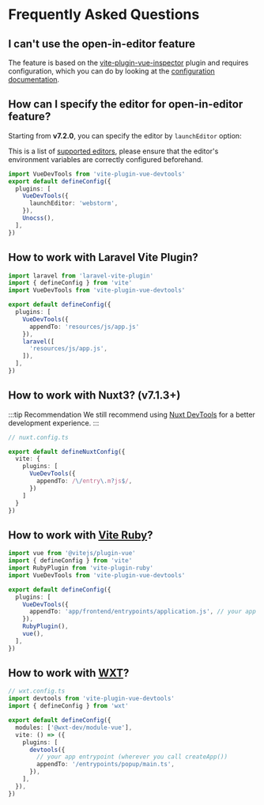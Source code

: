# Frequently Asked Questions

## I can't use the open-in-editor feature

The feature is based on the [vite-plugin-vue-inspector](https://github.com/webfansplz/vite-plugin-vue-inspector) plugin and requires configuration, which you can do by looking at the [configuration documentation](https://github.com/webfansplz/vite-plugin-vue-inspector?tab=readme-ov-file#--configuration-ide--editor).

## How can I specify the editor for open-in-editor feature?

Starting from **v7.2.0**, you can specify the editor by `launchEditor` option:

This is a list of [supported editors](https://github.com/yyx990803/launch-editor?tab=readme-ov-file#supported-editors), please ensure that the editor's environment variables are correctly configured beforehand.

```ts
import VueDevTools from 'vite-plugin-vue-devtools'
export default defineConfig({
  plugins: [
    VueDevTools({
      launchEditor: 'webstorm',
    }),
    Unocss(),
  ],
})
```

## How to work with Laravel Vite Plugin?

```ts
import laravel from 'laravel-vite-plugin'
import { defineConfig } from 'vite'
import VueDevTools from 'vite-plugin-vue-devtools'

export default defineConfig({
  plugins: [
    VueDevTools({
      appendTo: 'resources/js/app.js'
    }),
    laravel([
      'resources/js/app.js',
    ]),
  ],
})
```

## How to work with Nuxt3? (v7.1.3+)

:::tip Recommendation
We still recommend using [Nuxt DevTools](https://github.com/nuxt/devtools) for a better development experience.
:::

```ts
// nuxt.config.ts

export default defineNuxtConfig({
  vite: {
    plugins: [
      VueDevTools({
        appendTo: /\/entry\.m?js$/,
      })
    ]
  }
})
```

## How to work with [Vite Ruby](https://vite-ruby.netlify.app/)?

```ts
import vue from '@vitejs/plugin-vue'
import { defineConfig } from 'vite'
import RubyPlugin from 'vite-plugin-ruby'
import VueDevTools from 'vite-plugin-vue-devtools'

export default defineConfig({
  plugins: [
    VueDevTools({
      appendTo: 'app/frontend/entrypoints/application.js', // your app entrypoint (wherever you call createApp())
    }),
    RubyPlugin(),
    vue(),
  ],
})
```

## How to work with [WXT](https://wxt.dev/)?

```ts
// wxt.config.ts
import devtools from 'vite-plugin-vue-devtools'
import { defineConfig } from 'wxt'

export default defineConfig({
  modules: ['@wxt-dev/module-vue'],
  vite: () => ({
    plugins: [
      devtools({
        // your app entrypoint (wherever you call createApp())
        appendTo: '/entrypoints/popup/main.ts',
      }),
    ],
  }),
})
```
